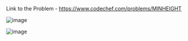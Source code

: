 Link to the Problem - https://www.codechef.com/problems/MINHEIGHT


![image](https://user-images.githubusercontent.com/57552973/217881680-5cdf6076-fff5-4db8-a1d5-93e20139e944.png)



![image](https://user-images.githubusercontent.com/57552973/217881760-59efdc2c-4595-4299-90f9-dac0f653eb23.png)
